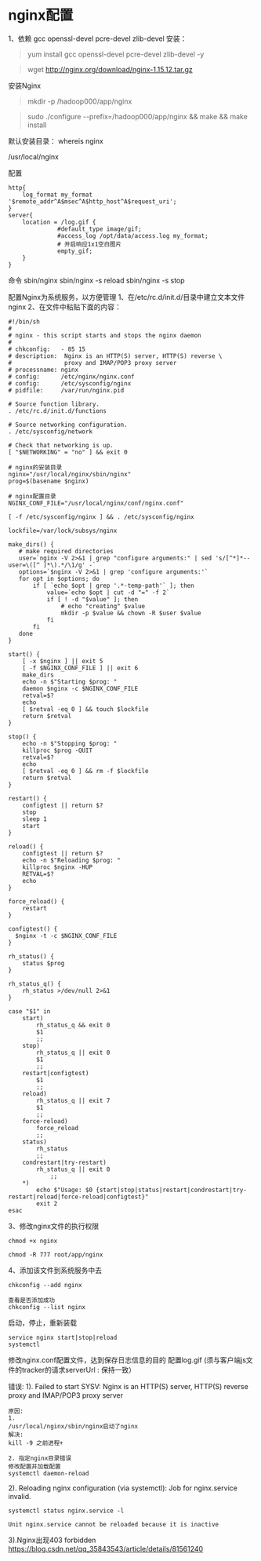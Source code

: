 # nginx配置
1、依赖 gcc openssl-devel pcre-devel zlib-devel
	安装：
> yum install gcc openssl-devel pcre-devel zlib-devel -y

> wget http://nginx.org/download/nginx-1.15.12.tar.gz

安装Nginx
> mkdir -p /hadoop000/app/nginx

> sudo ./configure --prefix=/hadoop000/app/nginx && make && make install

默认安装目录：
whereis nginx

/usr/local/nginx

配置
```
http{
    log_format my_format '$remote_addr^A$msec^A$http_host^A$request_uri';
}
server{
    location = /log.gif {
              #default_type image/gif;
              #access_log /opt/data/access.log my_format;
              # 开启响应1x1空白图片
              empty_gif;
    }
}
```

命令
sbin/nginx
sbin/nginx -s reload
sbin/nginx -s stop

配置Nginx为系统服务，以方便管理
  1、在/etc/rc.d/init.d/目录中建立文本文件nginx
  2、在文件中粘贴下面的内容：
```
#!/bin/sh
#
# nginx - this script starts and stops the nginx daemon
#
# chkconfig:   - 85 15
# description:  Nginx is an HTTP(S) server, HTTP(S) reverse \
#               proxy and IMAP/POP3 proxy server
# processname: nginx
# config:      /etc/nginx/nginx.conf
# config:      /etc/sysconfig/nginx
# pidfile:     /var/run/nginx.pid

# Source function library.
. /etc/rc.d/init.d/functions

# Source networking configuration.
. /etc/sysconfig/network

# Check that networking is up.
[ "$NETWORKING" = "no" ] && exit 0

# nginx的安装目录
nginx="/usr/local/nginx/sbin/nginx"
prog=$(basename $nginx)

# nginx配置目录
NGINX_CONF_FILE="/usr/local/nginx/conf/nginx.conf"

[ -f /etc/sysconfig/nginx ] && . /etc/sysconfig/nginx

lockfile=/var/lock/subsys/nginx

make_dirs() {
   # make required directories
   user=`nginx -V 2>&1 | grep "configure arguments:" | sed 's/[^*]*--user=\([^ ]*\).*/\1/g' -`
   options=`$nginx -V 2>&1 | grep 'configure arguments:'`
   for opt in $options; do
       if [ `echo $opt | grep '.*-temp-path'` ]; then
           value=`echo $opt | cut -d "=" -f 2`
           if [ ! -d "$value" ]; then
               # echo "creating" $value
               mkdir -p $value && chown -R $user $value
           fi
       fi
   done
}

start() {
    [ -x $nginx ] || exit 5
    [ -f $NGINX_CONF_FILE ] || exit 6
    make_dirs
    echo -n $"Starting $prog: "
    daemon $nginx -c $NGINX_CONF_FILE
    retval=$?
    echo
    [ $retval -eq 0 ] && touch $lockfile
    return $retval
}

stop() {
    echo -n $"Stopping $prog: "
    killproc $prog -QUIT
    retval=$?
    echo
    [ $retval -eq 0 ] && rm -f $lockfile
    return $retval
}

restart() {
    configtest || return $?
    stop
    sleep 1
    start
}

reload() {
    configtest || return $?
    echo -n $"Reloading $prog: "
    killproc $nginx -HUP
    RETVAL=$?
    echo
}

force_reload() {
    restart
}

configtest() {
  $nginx -t -c $NGINX_CONF_FILE
}

rh_status() {
    status $prog
}

rh_status_q() {
    rh_status >/dev/null 2>&1
}

case "$1" in
    start)
        rh_status_q && exit 0
        $1
        ;;
    stop)
        rh_status_q || exit 0
        $1
        ;;
    restart|configtest)
        $1
        ;;
    reload)
        rh_status_q || exit 7
        $1
        ;;
    force-reload)
        force_reload
        ;;
    status)
        rh_status
        ;;
    condrestart|try-restart)
        rh_status_q || exit 0
            ;;
    *)
        echo $"Usage: $0 {start|stop|status|restart|condrestart|try-restart|reload|force-reload|configtest}"
        exit 2
esac
```

3、修改nginx文件的执行权限
	
	chmod +x nginx
	
	chmod -R 777 root/app/nginx
	
4、添加该文件到系统服务中去
	
	chkconfig --add nginx
	
	查看是否添加成功
	chkconfig --list nginx

启动，停止，重新装载
    
    service nginx start|stop|reload
    systemctl
    
修改nginx.conf配置文件，达到保存日志信息的目的
配置log.gif
(须与客户端js文件的tracker的请求serverUrl : 保持一致）


错误:
1).
    Failed to start SYSV: Nginx is an HTTP(S) server, HTTP(S) reverse proxy and IMAP/POP3 proxy server
    
    原因:
    1.
    /usr/local/nginx/sbin/nginx启动了nginx
    解决:
    kill -9 之前进程+

    2. 指定nginx目录错误
    修改配置并加载配置
    systemctl daemon-reload

2).
    Reloading nginx configuration (via systemctl):  Job for nginx.service invalid.
    
    systemctl status nginx.service -l
    
    Unit nginx.service cannot be reloaded because it is inactive

3).Nginx出现403 forbidden
https://blog.csdn.net/qq_35843543/article/details/81561240    